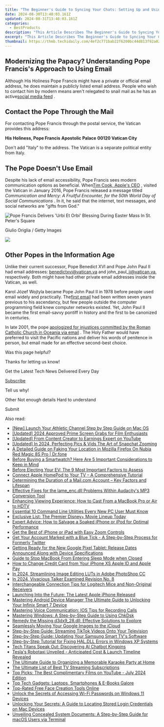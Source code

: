 ```yaml
---
title: "The Beginner's Guide to Syncing Your Chats: Setting Up and Using WhatsApp on macOS Computers"
date: 2024-08-30T13:48:03.161Z
updated: 2024-08-31T13:48:03.161Z
categories:
  - BestProducts
description: "This Article Describes The Beginner's Guide to Syncing Your Chats: Setting Up and Using WhatsApp on macOS Computers"
excerpt: "This Article Describes The Beginner's Guide to Syncing Your Chats: Setting Up and Using WhatsApp on macOS Computers"
thumbnail: https://thmb.techidaily.com/4ef2c771bab22f6200bc44d813f92a02921f5f21bf6a98c572d8bb4387a16041.png
---
```


## Modernizing the Papacy? Understanding Pope Francis's Approach to Using Email
 Although His Holiness Pope Francis might have a private or official email address, he does maintain a publicly listed email address. People who wish to contact him by modern means aren't relegated to snail mail as he has an active[social media feed](https://twitter.com/Pontifex) .

## Contact the Pope Through the Mail

 For contacting Pope Francis through the postal service, the Vatican provides this address:

 **His Holiness, Pope Francis**
 **Apostolic Palace**
 **00120 Vatican City**

 Don't add "Italy" to the address. The Vatican is a separate political entity from Italy.

## The Pope Doesn't Use Email

 Despite his lack of email accessibility, Pope Francis sees modern communication options as beneficial. When[Tim Cook, Apple's CEO](https://www.lifewire.com/who-is-tim-cook-1994301) , visited the Vatican in January 2016, Pope Francis released a message titled   _Communication and Mercy: A Fruitful Encounter, for the 50th World Day of Social Communications_ . In it, he said that the internet, text messages, and social networks are "gifts from God."

![Pope Francis Delivers 'Urbi Et Orbi' Blessing During Easter Mass In St. Peter's Square](https://www.lifewire.com/thmb/z5bZaGaAuEBbtVki4q-_xec1lk8=/1500x0/filters:no_upscale():max_bytes(150000):strip_icc():format(webp)/pope-francis-delivers-urbi-et-orbi-blessing-during-easter-mass-in-st-peter-s-square-485740869-57d398e53df78c5833492a26.jpg)

 Giulio Origlia / Getty Images

<!-- affiliate ads begin -->
<a href="https://shop.incomedia.eu/order/checkout.php?PRODS=14095146&QTY=1&AFFILIATE=108875&CART=1"><img src="https://secure.2checkout.com/images/merchant/8b6cc3ee5ec407721ce3bf5ff4c0f56b/PRO_BUY_728x90-EN.jpg" border="0"></a>
<!-- affiliate ads end -->
## Other Popes in the Information Age

 Unlike their current successor, Pope Benedict XVI and Pope John Paul II had email addresses: <benedictxvi@vatican.va> and john\_paul\_ii@vatican.va, respectively. Both might have had other private email addresses inside the Vatican, as well.

 Karol Józef Wojtyla became Pope John Paul II in 1978 before people used email widely and practically. The[first email](https://www.lifewire.com/first-email-message-1164184) had been written seven years previous to his ascendancy, but few people outside the computer programming field knew computer networks existed. Yet, John Paul II became the first email-savvy pontiff in history and the first to be canonized in centuries.

 In late 2001, the pope [apologized for injustices committed by the Roman Catholic Church in Oceania via email](http://news.bbc.co.uk/1/hi/world/europe/1671540.stm) . The Holy Father would have preferred to visit the Pacific nations and deliver his words of penitence in person, but email made for an effective second-best choice.

Was this page helpful?

Thanks for letting us know!

 Get the Latest Tech News Delivered Every Day

[Subscribe](https://www.lifewire.com/#)

Tell us why!

 Other  Not enough details  Hard to understand

 Submit

<ins class="adsbygoogle"
     style="display:block"
     data-ad-format="autorelaxed"
     data-ad-client="ca-pub-7571918770474297"
     data-ad-slot="1223367746"></ins>



<ins class="adsbygoogle"
     style="display:block"
     data-ad-client="ca-pub-7571918770474297"
     data-ad-slot="8358498916"
     data-ad-format="auto"
     data-full-width-responsive="true"></ins>

<span class="atpl-alsoreadstyle">Also read:</span>
<div><ul>
<li><a href="https://facebook-video-share.techidaily.com/new-launch-your-athletic-channel-step-by-step-guide-on-mac-os/"><u>[New] Launch Your Athletic Channel  Step by Step Guide on Mac OS</u></a></li>
<li><a href="https://screen-capture.techidaily.com/updated-2024-approved-prime-screen-grabs-for-film-enthusiasts/"><u>[Updated] 2024 Approved  Prime Screen Grabs for Film Enthusiasts</u></a></li>
<li><a href="https://youtube-webster.techidaily.com/ed-from-content-creator-to-earnings-expert-on-youtube/"><u>[Updated] From Content Creator to Earnings Expert on YouTube</u></a></li>
<li><a href="https://article-tips.techidaily.com/updated-in-2024-perfecting-pics-and-vids-the-art-of-snapchat-zooming/"><u>[Updated] In 2024, Perfecting Pics & Vids  The Art of Snapchat Zooming</u></a></li>
<li><a href="https://location-fake.techidaily.com/a-detailed-guide-on-faking-your-location-in-mozilla-firefox-on-nubia-red-magic-8s-pro-drfone-by-drfone-virtual-android/"><u>A Detailed Guide on Faking Your Location in Mozilla Firefox On Nubia Red Magic 8S Pro | Dr.fone</u></a></li>
<li><a href="https://technical-tips.techidaily.com/before-buying-a-smartwatch-here-are-5-important-considerations-to-keep-in-mind/"><u>Before Buying a Smartwatch? Here Are 5 Important Considerations to Keep in Mind</u></a></li>
<li><a href="https://technical-tips.techidaily.com/before-electing-your-ev-the-9-most-important-factors-to-assess/"><u>Before Electing Your EV: The 9 Most Important Factors to Assess</u></a></li>
<li><a href="https://technical-tips.techidaily.com/connect-apple-homepod-to-your-tv-a-comprehensive-tutorial/"><u>Connect Apple HomePod to Your TV – A Comprehensive Tutorial</u></a></li>
<li><a href="https://technical-tips.techidaily.com/1722901251348-determining-the-duration-of-a-mailcom-account-key-factors-and-lifespan/"><u>Determining the Duration of a Mail.com Account – Key Factors and Lifespan</u></a></li>
<li><a href="https://technical-tips.techidaily.com/effective-fixes-for-the-lameencdll-problems-within-audacitys-mp3-conversion-tool/"><u>Effective Fixes for the lame_enc.dll Problems Within Audacity's MP3 Conversion Tool</u></a></li>
<li><a href="https://technical-tips.techidaily.com/enhancing-viewing-experience-how-to-cast-from-a-macbook-pro-or-air-to-hdtv/"><u>Enhancing Viewing Experience: How to Cast From a MacBook Pro or Air to HDTV</u></a></li>
<li><a href="https://win-forum.techidaily.com/essential-10-command-line-utilities-every-new-pc-user-must-know/"><u>Essential 10 Command Line Utilities Every New PC User Must Know</u></a></li>
<li><a href="https://technical-tips.techidaily.com/exclusive-list-the-premier-disneyplus-movie-lineup-today/"><u>Exclusive List: The Premier Disney+ Movie Lineup Today</u></a></li>
<li><a href="https://technical-tips.techidaily.com/expert-advice-how-to-salvage-a-soaked-iphone-or-ipod-for-optimal-performance/"><u>Expert Advice: How to Salvage a Soaked iPhone or iPod for Optimal Performance</u></a></li>
<li><a href="https://technical-tips.techidaily.com/get-the-best-of-iphone-or-ipad-with-easy-zoom-controls/"><u>Get the Best of iPhone or iPad with Easy Zoom Controls</u></a></li>
<li><a href="https://technical-tips.techidaily.com/get-your-account-marked-with-a-blue-tick-a-step-by-step-process-for-formerly-twitter/"><u>Get Your Account Marked with a Blue Tick - A Step-by-Step Process for Formerly Twitter</u></a></li>
<li><a href="https://technical-tips.techidaily.com/1722898486678-getting-ready-for-the-new-google-pixel-tablet-release-dates-announced-along-with-device-specifications/"><u>Getting Ready for the New Google Pixel Tablet: Release Dates Announced Along with Device Specifications</u></a></li>
<li><a href="https://technical-tips.techidaily.com/guide-to-stop-macbook-from-entering-sleep-mode-when-closed/"><u>Guide to Stop MacBook From Entering Sleep Mode when Closed</u></a></li>
<li><a href="https://apple-account.techidaily.com/how-to-change-credit-card-from-your-iphone-xs-apple-id-and-apple-pay-by-drfone-ios/"><u>How to Change Credit Card from Your iPhone XS Apple ID and Apple Pay</u></a></li>
<li><a href="https://some-tips.techidaily.com/in-2024-streamlining-image-editing-luts-in-adobe-photoshop-cc/"><u>In 2024, Streamlining Image Editing  LUTs in Adobe PhotoShop CC</u></a></li>
<li><a href="https://desktop-recording.techidaily.com/in-2024-vivacious-talker-examined-revision-no-8/"><u>In 2024, Vivacious Talker Examined  Revision No. 8</u></a></li>
<li><a href="https://technical-tips.techidaily.com/interchangeable-connection-tips-for-logitech-mice-and-non-original-receivers/"><u>Interchangeable Connection Tips for Logitech Mice and Non-Original Receivers</u></a></li>
<li><a href="https://technical-tips.techidaily.com/launching-into-the-future-the-latest-apple-iphone-released/"><u>Launching Into the Future: The Latest Apple iPhone Released</u></a></li>
<li><a href="https://unlock-android.techidaily.com/mastering-android-device-manager-the-ultimate-guide-to-unlocking-your-infinix-smart-7-device-by-drfone-android/"><u>Mastering Android Device Manager The Ultimate Guide to Unlocking Your Infinix Smart 7 Device</u></a></li>
<li><a href="https://technical-tips.techidaily.com/mastering-voice-communication-ios-tips-for-recording-calls/"><u>Mastering Voice Communication: IOS Tips for Recording Calls</u></a></li>
<li><a href="https://technical-tips.techidaily.com/mastering-windows-a-step-by-step-guide-to-using-chkdsk/"><u>Mastering Windows: A Step-by-Step Guide to Using ChkDsk</u></a></li>
<li><a href="https://technical-tips.techidaily.com/remedy-the-missing-d3dx928dll-effective-solutions-to-explore/"><u>Remedy the Missing d3dx9_28.dll: Effective Solutions to Explore</u></a></li>
<li><a href="https://technical-tips.techidaily.com/seamlessly-moving-your-google-images-to-the-icloud/"><u>Seamlessly Moving Your Google Images to the iCloud</u></a></li>
<li><a href="https://technical-tips.techidaily.com/step-by-step-guide-streaming-tiktok-videos-onto-your-television/"><u>Step-by-Step Guide: Streaming TikTok Videos Onto Your Television</u></a></li>
<li><a href="https://technical-tips.techidaily.com/step-by-step-guide-updating-your-samsung-smart-tvs-software/"><u>Step-by-Step Guide: Updating Your Samsung Smart TV's Software</u></a></li>
<li><a href="https://technical-tips.techidaily.com/step-by-step-tutorial-for-fixing-haldll-errors-in-windows-xp-systems/"><u>Step-by-Step Tutorial for Fixing HAL.DLL Errors in Windows XP Systems</u></a></li>
<li><a href="https://tech-savvy.techidaily.com/tech-titans-speak-out-discovering-ai-chatbot-kingpins/"><u>Tech Titans Speak Out: Discovering AI Chatbot Kingpins</u></a></li>
<li><a href="https://technical-tips.techidaily.com/teslas-robotaxi-unveiled-anticipated-cost-and-launch-timeline-revealed/"><u>Tesla's Robotaxi Unveiled - Anticipated Cost & Launch Timeline Revealed</u></a></li>
<li><a href="https://technical-tips.techidaily.com/the-ultimate-guide-to-organizing-a-memorable-karaoke-party-at-home/"><u>The Ultimate Guide to Organizing a Memorable Karaoke Party at Home</u></a></li>
<li><a href="https://technical-tips.techidaily.com/the-ultimate-list-of-best-tv-streaming-subscriptions/"><u>The Ultimate List of Best TV Streaming Subscriptions</u></a></li>
<li><a href="https://technical-tips.techidaily.com/top-picks-the-best-complimentary-films-on-youtube-july-2024-edition/"><u>Top Picks: The Best Complimentary Films on YouTube - July 2024 Edition</u></a></li>
<li><a href="https://technical-tips.techidaily.com/1722893043196-top-tech-gadgets-laptops-smartphones-and-e-books-galore/"><u>Top Tech Gadgets: Laptops, Smartphones & E-Books Galore</u></a></li>
<li><a href="https://ai-vdieo-software.techidaily.com/top-rated-free-face-creation-tools-online/"><u>Top-Rated Free Face Creation Tools Online</u></a></li>
<li><a href="https://technical-tips.techidaily.com/unlock-the-secrets-of-accessing-wi-fi-passwords-on-windows-11-devices/"><u>Unlock the Secrets of Accessing Wi-Fi Passwords on Windows 11 Devices</u></a></li>
<li><a href="https://technical-tips.techidaily.com/unlocking-your-secrets-a-guide-to-locating-stored-login-credentials-on-mac-devices/"><u>Unlocking Your Secrets: A Guide to Locating Stored Login Credentials on Mac Devices</u></a></li>
<li><a href="https://technical-tips.techidaily.com/unveiling-concealed-system-documents-a-step-by-step-guide-for-macos-users-via-terminal/"><u>Unveiling Concealed System Documents: A Step-by-Step Guide for macOS Users via Terminal</u></a></li>
</ul></div>
